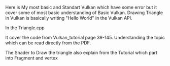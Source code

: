 Here is My most basic and Standart Vulkan which have some error but it cover some of most basic understanding of Basic Vulkan. 
Drawing Triangle in Vulkan is basically writing "Hello World" in the Vulkan API.

In the Triangle.cpp

It cover the code from Vulkan_tutorial page 39-145.
Understanding the topic which can be read directly from the PDF.

The Shader to Draw the triangle also explain from the Tutorial which part into Fragment and vertex
